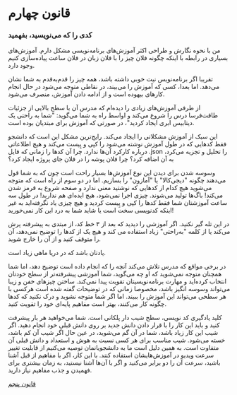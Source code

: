 # قانون چهارم

### کدی را که می‌نویسید، بفهمید

من با نحوه نگارش و طراحی اکثر آموزش‌های برنامه‌نویسی مشکل دارم. آموزش‌های بسیاری در رابطه با اینکه چگونه فلان چیز را با فلان زبان در فلان ساعت پیاده‌سازی کنیم وجود دارد.

تقریبا اگر برنامه‌نویس نیت خوبی داشته باشد، همه چیز را قدم‌به‌قدم به شما نشان می‌دهد. اما بعدا، کسی که آموزش را می‌بیند، در نقاطی متوجه می‌شود در حال انجام کارهای بیهوده است و از ادامه دادن آموزش، منصرف می‌شود.

از طرفی آموزش‌های زیادی را دیده‌ام که مدرس آن با سطح بالایی از جزئیات طاقت‌فرسا درس را شروع می‌کند و اواسط راه به شما می‌گوید: "شما به راحتی یک دیتابیس ابری ایجاد کردید"، در صورتی که آموزش برای مبتدیان بوده است.

این سبک از آموزش مشکلاتی را ایجاد می‌کند. رایج‌ترین مشکل این است که دانشجو فقط کدهایی که در طول آموزش نوشته می‌شود را کپی‌ و پِیست می‌کند و هیچ اطلاعاتی درباره کارکرد آن‌ها ندارد. چرا آن کدها را زمانی که فایل .json را تحلیل و تجزیه می‌کرد، به آن اضافه کرد؟ چرا فلان پوشه را در فلان جای پروژه ایجاد کرد؟

وسوسه شدن برای دیدن این نوع آموزش‌ها بسیار راحت است چون که به شما قول می‌دهند چگونه "دیجی‌کالا" یا "آمازون" را بسازیم. اما در دو سوم از راه است که متوجه می‌شوید هیچ کدام از کدهایی که نوشتید معنی ندارد و صفحه شروع به قرمز شدن می‌کند! باگ‌ها تولید می‌شوند. چیزی اجرا نمی‌شود، هیچ‌ ایده‌ای هم ندارید! در طول سه ساعت آموزشتان شما فقط کدها را کپی و پِیست کردید و هیچ‌ چیزی یاد نگرفته‌اید به غیر اینکه کدنویسی سخت است یا شاید شما به درد این کار نمی‌خورید!

در این تله گیر نکنید. اگر آموزشی را دیدید که بعد از ۳ خط کد، از مبتدی به پیشرفته پرش می‌کند یا از کلمه "به‌راحتی" زیاد استفاده می کند و هیچ یک از کدها را توضیح نمی‌دهد، آن را متوقف کنید و از آن را خارج شوید.

یادتان باشد که در دریا ماهی زیاد است.

در برخی مواقع که مدرس تلاش می‌کند آنچه را که انجام داده است توضیح دهد، اما شما همچنان متوجه نمی‌شوید که او چه می‌گوید، شما آموزشی پیشرفته‌تر از سطح خودتان انتخاب کرده‌اید و مهارت برنامه‌نویسیتان تقویت پیدا نمی‌کند. ساختن چیزهای خفن و زیبا می‌تواند وسوسه انگیز باشد، مخصوصا زمانی که در توضیحات گفته شده است هرکسی با هر سطحی می‌تواند این آموزش را ببیند. اما اگر شما متوجه نشوید و درک نکنید که کدها چگونه کار می‌کنند، بهتر است مفاهیم پایه‌ای خود را تقویت کنید.

کلید یادگیری کد نویسی، سطح شیب دار پلکانی است. شما می‌خواهید هر بار پیشرفت کنید و باید این کار را با قرار دادن دانش جدید بر روی دانش قبلی خود انجام دهید. اگر شیب این کار زیاد باشد، شما در آن گم می‌شوید، در عین حال اگر شیب آن کم باشد، خسته می‌شود. شیب مناسب برای هر کسی نسبت به هوش و استعداد و دانش قبلی آن متفاوت است. به همین دلیل است ما به دانشجویانمان توصیه می‌کنیم از قابلیت تغییر سرعت ویدیو در آموزش‌هایشان استفاده کنند. با این کار، اگر با مفاهیم از قبل آشنا باشید، سرعت آن را دو برابر می‌کنید و اگر با آن‌ها آشنا نیستید، به زمان بیشتری برای فهمیدن و جذب مفاهیم نیاز دارید.

[قانون پنجم](https://github.com/mohsn-mirzaei/LearnToCode/blob/main/%D9%82%D9%88%D8%A7%D9%86%DB%8C%D9%86/05-%D9%82%D8%A7%D9%86%D9%88%D9%86%E2%80%8C%D9%BE%D9%86%D8%AC%D9%85.md)
